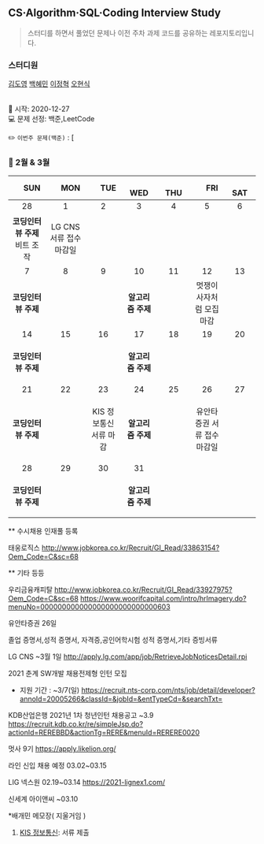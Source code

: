 ## CS·Algorithm·SQL·Coding Interview Study
<blockquote>스터디를 하면서 풀었던 문제나 이전 주차 과제 코드를 공유하는 레포지토리입니다.</blockquote>

### 스터디원

[김도영](https://github.com/kimdy003) [백혜민](https://github.com/HyeminBaek) [이정혁](https://github.com/wjdgurrj) [오현식](https://github.com/guppy-bluegrass)


<br> 📌 시작: 2020-12-27 
<br> 💻 문제 선정: 백준,LeetCode

✏️ `이번주 문제(백준)` : [

<h3> 📅 2월 & 3월 </h3>


|　  SUN　  |　  MON　  |　  TUE　  |　  WED　  |　  THU　  |　  FRI　  |　  SAT　  |
|:---:|:---:|:---:|:---:|:---:|:---:|:---:|
|    28    |    1    |    2    |    3    |    4    |    5    |    6    |
|<b>코딩인터뷰 주제</b> 비트 조작|<p>LG CNS 서류 접수 마감일</p>|<p></p> |   | <p></p>  |||
| 7 |      8      |      9      |     10     |    11     |     12     | 13 |
|<p><b>코딩인터뷰 주제</b> </p>  |<p></p>||<p><b>알고리즘 주제</b> </p>||멋쟁이 사자처럼 모집 마감|    |
| 14 |      15       |      16       |      17       |     18     |     19     |20|
| <p><b>코딩인터뷰 주제</b></p> |||<p><b>알고리즘 주제</b> </p>|||  |
| 21 |      22        |       23       |         24              |  25  |  26  |  27  |
| <p><b>코딩인터뷰 주제</b></p>||<p>KIS 정보통신 서류 마감</p>|<p><b>알고리즘 주제</b> </p>||<p>유안타증권 서류 접수 마감일</p>|      |
| 28 |29|30|31||||
| <p><b>코딩인터뷰 주제</b></p>  |||<b>알고리즘 주제</b>||||

** 수시채용 인재풀 등록

태웅로직스 http://www.jobkorea.co.kr/Recruit/GI_Read/33863154?Oem_Code=C&sc=68


** 기타 등등

우리금융캐피탈 http://www.jobkorea.co.kr/Recruit/GI_Read/33927975?Oem_Code=C&sc=68
https://www.woorifcapital.com/intro/hrImagery.do?menuNo=000000000000000000000000000603


유안타증권 26일

졸업 증명서,성적 증명서, 자격증,공인어학시험 성적 증명서,기타 증빙서류

LG CNS ~3월 1일 http://apply.lg.com/app/job/RetrieveJobNoticesDetail.rpi

2021 춘계 SW개발 채용전제형 인턴 모집
- 지원 기간 : ~3/7(일)
https://recruit.nts-corp.com/nts/job/detail/developer?annoId=20005266&classId=&jobId=&entTypeCd=&searchTxt=

KDB산업은행 2021년 1차 청년인턴 채용공고 ~3.9
https://recruit.kdb.co.kr/re/simpleJsp.do?actionId=REREBBD&actionTg=RERE&menuId=RERERE0020

멋사 9기
https://apply.likelion.org/

라인 신입 채용 예정
03.02~03.15

LIG 넥스원
02.19~03.14
https://2021-lignex1.com/

신세계 아이앤씨 ~03.10


*배개민 메모장( 지울거임 )
1. [KIS 정보통신](https://nice.recruiter.co.kr/app/jobnotice/view?systemKindCode=MRS2&jobnoticeSn=46981): 서류 제출

